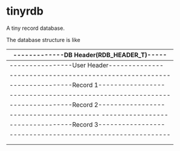 # tinyrdb
A tiny record database.

The database structure is like

|-------------DB Header(RDB_HEADER_T)-----|
|-----------------------------------------|
|----------------User Header--------------|
|-----------------------------------------|
|----------------Record 1-----------------|
|-----------------------------------------|
|----------------Record 2-----------------|
|----------------------- -----------------|
|----------------Record 3-----------------|
|-----------------------------------------|
                    |
                    |                                     

